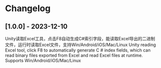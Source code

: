 # Changelog

## [1.0.0] - 2023-12-10
Unity读取Excel工具，点击F8自动生成C#索引字段，能读取Excel导出的二进制文件，运行时读取Excel文件，支持Win/Android/iOS/Mac/Linux
Unity reading Excel tool, click F8 to automatically generate C # index fields, which can read binary files exported from Excel and read Excel files at runtime. Supports Win/Android/iOS/Mac/Linux
